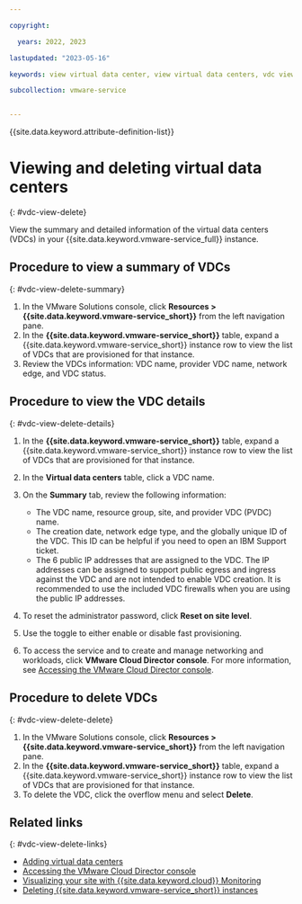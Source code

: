 ```yaml
---

copyright:

  years: 2022, 2023

lastupdated: "2023-05-16"

keywords: view virtual data center, view virtual data centers, vdc view, delete vdc, virtual data center delete

subcollection: vmware-service


---
```


{{site.data.keyword.attribute-definition-list}}

# Viewing and deleting virtual data centers
{: #vdc-view-delete}

View the summary and detailed information of the virtual data centers (VDCs) in your {{site.data.keyword.vmware-service_full}} instance.

## Procedure to view a summary of VDCs
{: #vdc-view-delete-summary}

1. In the VMware Solutions console, click **Resources > {{site.data.keyword.vmware-service_short}}** from the left navigation pane.
2. In the **{{site.data.keyword.vmware-service_short}}** table, expand a {{site.data.keyword.vmware-service_short}} instance row to view the list of VDCs that are provisioned for that instance.
4. Review the VDCs information: VDC name, provider VDC name, network edge, and VDC status.

## Procedure to view the VDC details
{: #vdc-view-delete-details}

1. In the **{{site.data.keyword.vmware-service_short}}** table, expand a {{site.data.keyword.vmware-service_short}} instance row to view the list of VDCs that are provisioned for that instance.
2. In the **Virtual data centers** table, click a VDC name.
3. On the **Summary** tab, review the following information:

   * The VDC name, resource group, site, and provider VDC (PVDC) name.
   * The creation date, network edge type, and the globally unique ID of the VDC. This ID can be helpful if you need to open an IBM Support ticket.
   * The 6 public IP addresses that are assigned to the VDC. The IP addresses can be assigned to support public egress and ingress against the VDC and are not intended to enable VDC creation. It is recommended to use the included VDC firewalls when you are using the public IP addresses.

4. To reset the administrator password, click **Reset on site level**.
5. Use the toggle to either enable or disable fast provisioning.
6. To access the service and to create and manage networking and workloads, click **VMware Cloud Director console**. For more information, see [Accessing the VMware Cloud Director console](/docs/vmware-service?topic=vmware-service-accessing-vcd-console).

## Procedure to delete VDCs
{: #vdc-view-delete-delete}

1. In the VMware Solutions console, click **Resources > {{site.data.keyword.vmware-service_short}}** from the left navigation pane.
2. In the **{{site.data.keyword.vmware-service_short}}** table, expand a {{site.data.keyword.vmware-service_short}} instance row to view the list of VDCs that are provisioned for that instance.
3. To delete the VDC, click the overflow menu and select **Delete**.

## Related links
{: #vdc-view-delete-links}

* [Adding virtual data centers](/docs/vmware-service?topic=vmware-service-vdc-adding)
* [Accessing the VMware Cloud Director console](/docs/vmware-service?topic=vmware-service-accessing-vcd-console)
* [Visualizing your site with {{site.data.keyword.cloud}} Monitoring](/docs/vmware-service?topic=vmware-service-single-tenant-monitoring)
* [Deleting {{site.data.keyword.vmware-service_short}} instances](/docs/vmware-service?topic=vmware-service-tenant-deleting)

